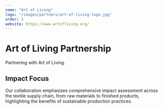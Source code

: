 ```yaml
---
name: "Art of Living"
logo: "/images/partners/art-of-living-logo.jpg"
order: 5
website: https://www.artofliving.org/
---
```


# Art of Living Partnership

Partnering with Art of Living.

## Impact Focus

Our collaboration emphasizes comprehensive impact assessment across the textile supply chain, from raw materials to finished products, highlighting the benefits of sustainable production practices.
